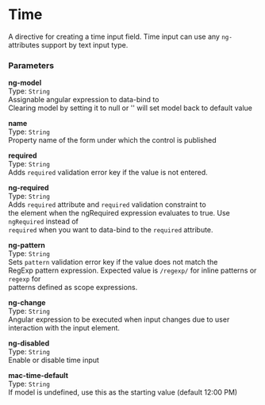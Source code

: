 
Time
===
A directive for creating a time input field. Time input can use any `ng-` attributes support by text input type.  
  
  
### Parameters
**ng-model**  
Type: `String`  
Assignable angular expression to data-bind to  
Clearing model by setting it to null or '' will set model back to default value  
  
**name**  
Type: `String`  
Property name of the form under which the control is published  
  
**required**  
Type: `String`  
Adds `required` validation error key if the value is not entered.  
  
**ng-required**  
Type: `String`  
Adds `required` attribute and `required` validation constraint to  
 the element when the ngRequired expression evaluates to true. Use `ngRequired` instead of  
 `required` when you want to data-bind to the `required` attribute.  
  
**ng-pattern**  
Type: `String`  
Sets `pattern` validation error key if the value does not match the  
 RegExp pattern expression. Expected value is `/regexp/` for inline patterns or `regexp` for  
   patterns defined as scope expressions.  
  
**ng-change**  
Type: `String`  
Angular expression to be executed when input changes due to user interaction with the input element.  
  
**ng-disabled**  
Type: `String`  
Enable or disable time input  
  
  
**mac-time-default**  
Type: `String`  
If model is undefined, use this as the starting value (default 12:00 PM)  
  
  

